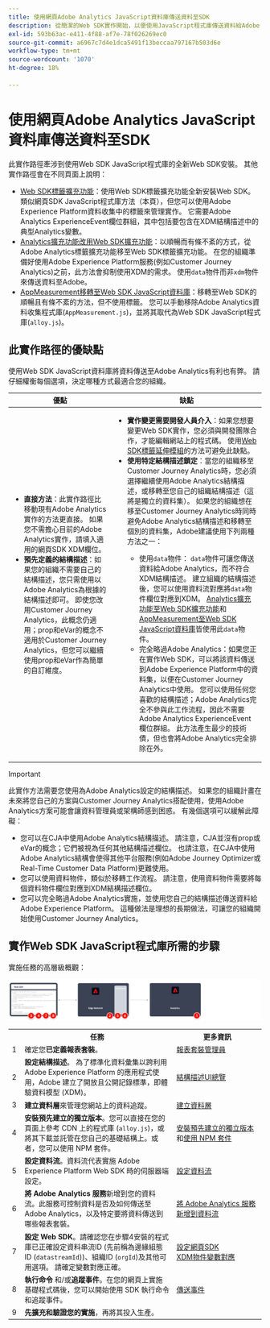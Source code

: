 ```yaml
---
title: 使用網頁Adobe Analytics JavaScript資料庫傳送資料至SDK
description: 從簡潔的Web SDK實作開始，以便使用JavaScript程式庫傳送資料給Adobe Analytics。
exl-id: 593b63ac-e411-4f88-af7e-78f026269ec0
source-git-commit: a6967c7d4e1dca5491f13beccaa797167b503d6e
workflow-type: tm+mt
source-wordcount: '1070'
ht-degree: 18%

---
```


# 使用網頁Adobe Analytics JavaScript資料庫傳送資料至SDK

此實作路徑牽涉到使用Web SDK JavaScript程式庫的全新Web SDK安裝。 其他實作路徑會在不同頁面上說明：

* [Web SDK標籤擴充功能](web-sdk-tag-extension.md)：使用Web SDK標籤擴充功能全新安裝Web SDK。 類似網頁SDK JavaScript程式庫方法（本頁），但您可以使用Adobe Experience Platform資料收集中的標籤來管理實作。 它需要Adobe Analytics ExperienceEvent欄位群組，其中包括要包含在XDM結構描述中的典型Analytics變數。
* [Analytics擴充功能改用Web SDK擴充功能](analytics-extension-to-web-sdk.md)：以順暢而有條不紊的方式，從Adobe Analytics標籤擴充功能移至Web SDK標籤擴充功能。 在您的組織準備好使用Adobe Experience Platform服務(例如Customer Journey Analytics)之前，此方法會抑制使用XDM的需求。 使用`data`物件而非`xdm`物件來傳送資料至Adobe。
* [AppMeasurement移轉至Web SDK JavaScript資料庫](appmeasurement-to-web-sdk.md)：移轉至Web SDK的順暢且有條不紊的方法，但不使用標籤。 您可以手動移除Adobe Analytics資料收集程式庫(`AppMeasurement.js`)，並將其取代為Web SDK JavaScript程式庫(`alloy.js`)。

## 此實作路徑的優缺點

使用Web SDK JavaScript資料庫將資料傳送至Adobe Analytics有利也有弊。 請仔細權衡每個選項，決定哪種方式最適合您的組織。

| 優點 | 缺點 |
| --- | --- |
| <ul><li>**直接方法**：此實作路徑比移動現有Adobe Analytics實作的方法更直接。 如果您不需擔心目前的Adobe Analytics實作，請填入適用的網頁SDK XDM欄位。</li><li>**預先定義的結構描述**：如果您的組織不需要自己的結構描述，您只需使用以Adobe Analytics為根據的結構描述即可。 即使您改用Customer Journey Analytics，此概念仍適用；prop和eVar的概念不適用於Customer Journey Analytics，但您可以繼續使用prop和eVar作為簡單的自訂維度。</li></ul> | <ul><li>**實作變更需要開發人員介入**：如果您想要變更Web SDK實作，您必須與開發團隊合作，才能編輯網站上的程式碼。 使用[Web SDK標籤延伸模組](web-sdk-tag-extension.md)的方法可避免此缺點。</li><li>**使用特定結構描述鎖定**：當您的組織移至Customer Journey Analytics時，您必須選擇繼續使用Adobe Analytics結構描述，或移轉至您自己的組織結構描述（這將是獨立的資料集）。 如果您的組織想在移至Customer Journey Analytics時同時避免Adobe Analytics結構描述和移轉至個別的資料集，Adobe建議使用下列兩種方法之一：</li><ul><li>使用`data`物件： `data`物件可讓您傳送資料給Adobe Analytics，而不符合XDM結構描述。 建立組織的結構描述後，您可以使用資料流對應將`data`物件欄位對應到XDM。 [Analytics擴充功能至Web SDK擴充功能](analytics-extension-to-web-sdk.md)和[AppMeasurement至Web SDK JavaScript資料庫](appmeasurement-to-web-sdk.md)皆使用此`data`物件。</li><li>完全略過Adobe Analytics：如果您正在實作Web SDK，可以將該資料傳送到Adobe Experience Platform中的資料集，以便在Customer Journey Analytics中使用。 您可以使用任何您喜歡的結構描述；Adobe Analytics完全不參與此工作流程，因此不需要Adobe Analytics ExperienceEvent欄位群組。 此方法產生最少的技術債，但也會將Adobe Analytics完全排除在外。</li></ul></ul> |

>[!IMPORTANT]
>
>此實作方法需要您使用為Adobe Analytics設定的結構描述。 如果您的組織計畫在未來將您自己的方案與Customer Journey Analytics搭配使用，使用Adobe Analytics方案可能會讓資料管理員或架構師感到困惑。 有幾個選項可以緩解此障礙：
>
>* 您可以在CJA中使用Adobe Analytics結構描述。 請注意，CJA並沒有prop或eVar的概念；它們被視為任何其他結構描述欄位。 也請注意，在CJA中使用Adobe Analytics結構會使得其他平台服務(例如Adobe Journey Optimizer或Real-Time Customer Data Platform)更難使用。
>* 您可以使用資料物件，類似於移轉工作流程。 請注意，使用資料物件需要將每個資料物件欄位對應到XDM結構描述欄位。
>* 您可以完全略過Adobe Analytics實施，並使用您自己的結構描述傳送資料給Adobe Experience Platform。 這種做法是理想的長期做法，可讓您的組織開始使用Customer Journey Analytics。

## 實作Web SDK JavaScript程式庫所需的步驟

實施任務的高層級概觀：

![如何使用Web SDK工作流程實作Adobe Analytics，如本節所述。](../../assets/websdk-annotated.png)

<table style="width:100%">

<tr>
<th style="width:5%"></th><th style="width:60%"><b>任務</b></th><th style="width:35%"><b>更多資訊</b></th>
</tr>

<tr>
<td>1</td>
<td>確定您<b>已定義報表套裝</b>。</td>
<td><a href="/help/admin/tools/manage-rs/report-suites-admin.md">報表套裝管理員</a></td>
</tr>

<tr>
<td>2</td>
<td><b>設定結構描述</b>。 為了標準化資料彙集以跨利用 Adobe Experience Platform 的應用程式使用，Adobe 建立了開放且公開記錄標準，即體驗資料模型 (XDM)。</td>
<td><a href="https://experienceleague.adobe.com/docs/experience-platform/xdm/ui/overview.html?lang=zh-Hant">結構描述UI總覽</a></td>
</tr>

<tr>
<td>3</td>
<td><b>建立資料層</b>來管理您網站上的資料追蹤。</td>
<td><a href="../../prepare/data-layer.md">建立資料層</a></td>
</tr>

<tr>
<td> 4</td>
<td><b>安裝預先建立的獨立版本</b>。您可以直接在您的頁面上參考 CDN 上的程式庫 (<code>alloy.js</code>)，或將其下載並託管在您自己的基礎結構上。或者，您可以使用 NPM 套件。</td>
<td><a href="https://experienceleague.adobe.com/docs/experience-platform/web-sdk/install/library.html">安裝預先建立的獨立版本</a>和<a href="https://experienceleague.adobe.com/docs/experience-platform/web-sdk/install/npm.html">使用 NPM 套件</a></td>
</tr>

<tr>
<td>5</td>
<td><b>設定資料流</b>。資料流代表實施 Adobe Experience Platform Web SDK 時的伺服器端設定。</td>
<td><a href="https://experienceleague.adobe.com/docs/experience-platform/edge/datastreams/configure.html">設定資料流<a></td> 
</tr>

<td>6</td>
<td><b>將 Adobe Analytics 服務</b>新增到您的資料流。此服務可控制資料是否及如何傳送至Adobe Analytics，以及特定要將資料傳送到哪些報表套裝。</td>
<td><a href="https://experienceleague.adobe.com/docs/experience-platform/edge/datastreams/configure.html#analytics">將 Adobe Analytics 服務新增到資料流</a></td>
</tr>

<tr>
<td>7</td>
<td><b>設定 Web SDK</b>。請確認您在步驟4安裝的程式庫已正確設定資料串流ID (先前稱為邊緣組態ID (<code>datastreamId</code>))、組織ID (<code>orgId</code>)及其他可用選項。 請確定變數對應正確。 </td>
<td><a href="https://experienceleague.adobe.com/docs/experience-platform/web-sdk/commands/configure/overview.html">設定網頁SDK</a><br/><a href="../xdm-var-mapping.md">XDM物件變數對應</a></td>
</tr>

<tr>
<td>8</td>
<td><b>執行命令</b> 和/或<b>追蹤事件</b>。在您的網頁上實施基礎程式碼後，您可以開始使用 SDK 執行命令和追蹤事件。
</td>
<td><a href="https://experienceleague.adobe.com/docs/experience-platform/web-sdk/commands/sendevent/overview.html">傳送事件</a></td>
</tr>

<tr>
<td>9</td><td><b>先擴充和驗證您的實施</b>，再將其投入生產。</td><td></td> 
</tr>
</table>
